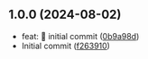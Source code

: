## 1.0.0 (2024-08-02)

* feat: :art: initial commit ([0b9a98d](https://github.com/williamaramosc/react/commit/0b9a98d))
* Initial commit ([f263910](https://github.com/williamaramosc/react/commit/f263910))



